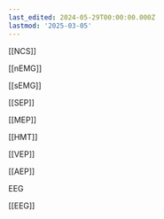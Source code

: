 ```yaml
---
last_edited: 2024-05-29T00:00:00.000Z
lastmod: '2025-03-05'
---
```





[[NCS]]

[[nEMG]]

[[sEMG]]

[[SEP]]

[[MEP]]

[[HMT]]

[[VEP]]

[[AEP]]

EEG

[[EEG]]

